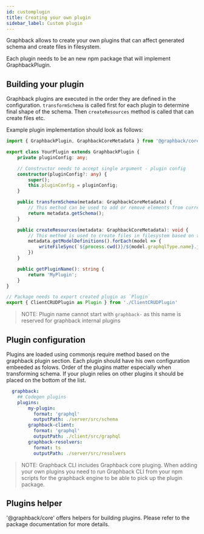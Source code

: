 ```yaml
---
id: customplugin
title: Creating your own plugin
sidebar_label: Custom plugin
---
```


Graphback allows to create your own plugins that can affect generated schema 
and create files in filesystem.

Each plugin needs to be an new npm package that will implement GraphbackPlugin.

## Building your plugin

Graphback plugins are executed in the order they are defined in the configuration.
`transformSchema` is called first for each plugin to determine final shape of the schema.
Then `createResources` method is called that can create files etc.

Example plugin implementation should look as follows:

```ts
import { GraphbackPlugin, GraphbackCoreMetadata } from '@graphback/core';

export class YourPlugin extends GraphbackPlugin {
    private pluginConfig: any;

    // Constructor needs to accept single argument - plugin config
    constructor(pluginConfig?: any) {
        super();
        this.pluginConfig = pluginConfig;
    }

    public transformSchema(metadata: GraphbackCoreMetadata) {
        // This method can be used to add or remove elements from current schema.
        return metadata.getSchema();
    }

    public createResources(metadata: GraphbackCoreMetadata): void {
        // This method is used to create files in filesystem based on the models
        metadata.getModelDefinitions().forEach(model => {
            writeFileSync(`${process.cwd()}/${model.graphqlType.name}.js`, `const def = '${model.graphqlType.getFields()}'`)
        })
    }

    public getPluginName(): string {
        return 'MyPlugin';
    }
}

// Package needs to export created plugin as `Plugin`
export { ClientCRUDPlugin as Plugin } from './ClientCRUDPlugin'
```

> NOTE: Plugin name cannot start with `graphback-` as this name is reserved for graphback internal plugins

## Plugin configuration

Plugins are loaded using commonjs require method based on the graphback plugin section.
Each plugin should have his own configuration embeeded as folows.
Order of the plugins matter especially when transforming schema.
If your plugin relies on other plugins it should be placed on the bottom of the list.

```yaml
  graphback:
    ## Codegen plugins
    plugins:
        my-plugin:
          format: 'graphql'
          outputPath: ./server/src/schema
        graphback-client:
          format: 'graphql'
          outputPath: ./client/src/graphql
        graphback-resolvers:
          format: ts
          outputPath: ./server/src/resolvers

```

> NOTE: Graphback CLI includes Graphback core pluging. When adding your own plugins you need to run Graphback CLI from your npm scripts
for the graphback engine to be able to pick up the plugin package.

## Plugins helper

'@graphback/core' offers helpers for building plugins. 
Please refer to the package documentation for more details.
